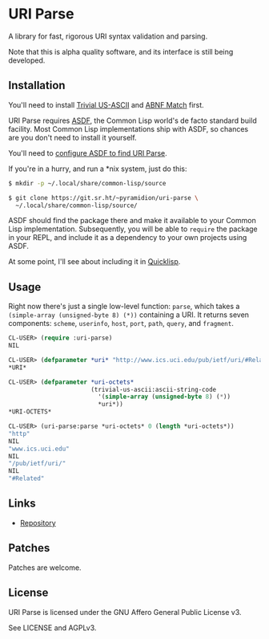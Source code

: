 # URI Parse

A library for fast, rigorous URI syntax validation and parsing.

Note that this is alpha quality software, and its interface is still being
developed.

## Installation

You'll need to install [Trivial US-ASCII](https://git.sr.ht/~pyramidion/trivial-us-ascii) and [ABNF Match](https://git.sr.ht/~pyramidion/trivial-us-ascii) first.

URI Parse requires [ASDF](https://common-lisp.net/project/asdf/), the
Common Lisp world's de facto standard build facility. Most Common Lisp
implementations ship with ASDF, so chances are you don't need to install it
yourself.

You'll need to [configure ASDF to find URI Parse](https://common-lisp.net/project/asdf/asdf/Configuring-ASDF-to-find-your-systems.html).

If you're in a hurry, and run a *nix system, just do this:

```bash
$ mkdir -p ~/.local/share/common-lisp/source

$ git clone https://git.sr.ht/~pyramidion/uri-parse \
  ~/.local/share/common-lisp/source/
```

ASDF should find the package there and make it available to your Common Lisp
implementation. Subsequently, you will be able to `require` the package in
your REPL, and include it as a dependency to your own projects using ASDF.

At some point, I'll see about including it in [Quicklisp](https://www.quicklisp.org/beta/).

## Usage

Right now there's just a single low-level function: `parse`, which takes a
`(simple-array (unsigned-byte 8) (*))` containing a URI. It returns seven
components: `scheme`, `userinfo`, `host`, `port`, `path`, `query`, and
`fragment`.

```lisp
CL-USER> (require :uri-parse)
NIL

CL-USER> (defparameter *uri* "http://www.ics.uci.edu/pub/ietf/uri/#Related")
*URI*

CL-USER> (defparameter *uri-octets*
                       (trivial-us-ascii:ascii-string-code
                         '(simple-array (unsigned-byte 8) (*))
                         *uri*))
*URI-OCTETS*

CL-USER> (uri-parse:parse *uri-octets* 0 (length *uri-octets*))
"http"
NIL
"www.ics.uci.edu"
NIL
"/pub/ietf/uri/"
NIL
"#Related"
```

## Links

* [Repository](https://sr.ht/~pyramidion/uri-parse/)

## Patches

Patches are welcome.

## License

URI Parse is licensed under the GNU Affero General Public License v3.

See LICENSE and AGPLv3.
